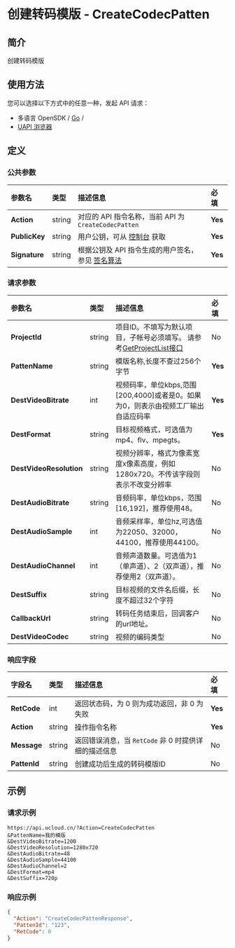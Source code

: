 # 创建转码模版 - CreateCodecPatten

## 简介

创建转码模版






## 使用方法

您可以选择以下方式中的任意一种，发起 API 请求：
- 多语言 OpenSDK / [Go](https://github.com/ucloud/ucloud-sdk-go) /
- [UAPI 浏览器](https://console.ucloud.cn/uapi/detail?id=CreateCodecPatten)


## 定义

### 公共参数

| 参数名 | 类型 | 描述信息 | 必填 |
|:---|:---|:---|:---|
| **Action**     | string  | 对应的 API 指令名称，当前 API 为 `CreateCodecPatten`                        | **Yes** |
| **PublicKey**  | string  | 用户公钥，可从 [控制台](https://console.ucloud.cn/uapi/apikey) 获取                                             | **Yes** |
| **Signature**  | string  | 根据公钥及 API 指令生成的用户签名，参见 [签名算法](api/summary/signature.md)  | **Yes** |

### 请求参数

| 参数名 | 类型 | 描述信息 | 必填 |
|:---|:---|:---|:---|
| **ProjectId** | string | 项目ID。不填写为默认项目，子帐号必须填写。 请参考[GetProjectList接口](api/summary/get_project_list) |No|
| **PattenName** | string | 模版名称,长度不查过256个字节 |**Yes**|
| **DestVideoBitrate** | int | 视频码率，单位kbps,范围[200,4000]或者是0。如果为0，则表示由视频工厂输出自适应码率 |**Yes**|
| **DestFormat** | string | 目标视频格式，可选值为mp4、flv、mpegts。 |**Yes**|
| **DestVideoResolution** | string | 视频分辨率，格式为像素宽度x像素高度，例如1280x720。不传该字段则表示不改变分辨率 |No|
| **DestAudioBitrate** | string | 音频码率，单位kbps，范围[16,192]，推荐使用48。 |No|
| **DestAudioSample** | int | 音频采样率，单位hz,可选值为22050、32000，44100，推荐使用44100。 |No|
| **DestAudioChannel** | int | 音频声道数量。可选值为1（单声道）、2（双声道），推荐使用2（双声道）。 |No|
| **DestSuffix** | string | 目标视频的文件名后缀，长度不超过32个字符 |No|
| **CallbackUrl** | string | 转码任务结束后，回调客户的url地址。 |No|
| **DestVideoCodec** | string | 视频的编码类型 |No|

### 响应字段

| 字段名 | 类型 | 描述信息 | 必填 |
|:---|:---|:---|:---|
| **RetCode** | int | 返回状态码，为 0 则为成功返回，非 0 为失败 |**Yes**|
| **Action** | string | 操作指令名称 |**Yes**|
| **Message** | string | 返回错误消息，当 `RetCode` 非 0 时提供详细的描述信息 |No|
| **PattenId** | string | 创建成功后生成的转码模版ID |No|




## 示例

### 请求示例
    
```
https://api.ucloud.cn/?Action=CreateCodecPatten
&PattenName=我的模版
&DestVideoBitrate=1200
&DestVideoResolution=1280x720
&DestAudioBitrate=48
&DestAudioSample=44100
&DestAudioChannel=2
&DestFormat=mp4
&DestSuffix=720p
```

### 响应示例
    
```json
{
  "Action": "CreateCodecPattenResponse",
  "PattenId": "123",
  "RetCode": 0
}
```





